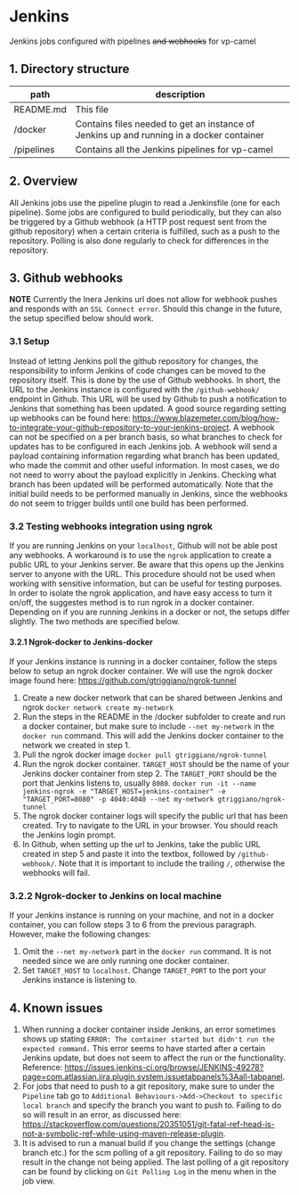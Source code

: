 # Jenkins
Jenkins jobs configured with pipelines ~~and webhooks~~ for vp-camel

## 1. Directory structure

| path  | description   |
|---|---|
| README.md | This file |
| /docker | Contains files needed to get an instance of Jenkins up and running in a docker container|
| /pipelines | Contains all the Jenkins pipelines for vp-camel |

## 2. Overview
All Jenkins jobs use the pipeline plugin to read a Jenkinsfile (one for each pipeline). Some jobs are configured to build periodically, but they can also be triggered by a Github webhook (a HTTP post request sent from the github repository) when a certain criteria is fulfilled, such as a push to the repository. Polling is also done regularly to check for differences in the repository.

## 3. Github webhooks
**NOTE** Currently the Inera Jenkins url does not allow for webhook pushes and responds with an `SSL Connect error`. Should this change in the future, the setup specified below should work.

### 3.1 Setup
Instead of letting Jenkins poll the github repository for changes, the responsibility to inform Jenkins of code changes can be moved to the repository itself. This is done by the use of Github webhooks. In short, the URL to the Jenkins instance is configured with the `/github-webhook/` endpoint in Github. This URL will be used by Github to push a notification to Jenkins that something has been updated. A good source regarding setting up webhooks can be found here: https://www.blazemeter.com/blog/how-to-integrate-your-github-repository-to-your-jenkins-project. A webhook can not be specified on a per branch basis, so what branches to check for updates has to be configured in each Jenkins job. A webhook will send a payload containing information regarding what branch has been updated, who made the commit and other useful information. In most cases, we do not need to worry about the payload explicitly in Jenkins. Checking what branch has been updated will be performed automatically. Note that the initial build needs to be performed manually in Jenkins, since the webhooks do not seem to trigger builds until one build has been performed.

### 3.2 Testing webhooks integration using ngrok
If you are running Jenkins on your `localhost`, Github will not be able post any webhooks. A workaround is to use the `ngrok` application to create a public URL to your Jenkins server. Be aware that this opens up the Jenkins server to anyone with the URL. This procedure should not be used when working with sensitive information, but can be useful for testing purposes. In order to isolate the ngrok application, and have easy access to turn it on/off, the suggestes method is to run ngrok in a docker container. Depending on if you are running Jenkins in a docker or not, the setups differ slightly. The two methods are specified below.

#### 3.2.1 Ngrok-docker to Jenkins-docker
If your Jenkins instance is running in a docker container, follow the steps below to setup an ngrok docker container.
We will use the ngrok docker image found here: https://github.com/gtriggiano/ngrok-tunnel

1. Create a new docker network that can be shared between Jenkins and ngrok
`docker network create my-network`
2. Run the steps in the README in the /docker subfolder to create and run a docker container, but make sure to include `--net my-network` in the `docker run` command. This will add the Jenkins docker container to the network we created in step 1. 
3. Pull the ngrok docker image
`docker pull gtriggiano/ngrok-tunnel`
4. Run the ngrok docker container. `TARGET_HOST` should be the name of your Jenkins docker container from step 2. The `TARGET_PORT` should be the port that Jenkins listens to, usually `8080`.
`docker run -it --name jenkins-ngrok -e "TARGET_HOST=jenkins-container" -e "TARGET_PORT=8080" -p
4040:4040 --net my-network gtriggiano/ngrok-tunnel`
5. The ngrok docker container logs will specify the public url that has been created. Try to navigate to the URL in your browser. You should reach the Jenkins login prompt.
6. In Github, when setting up the url to Jenkins, take the public URL created in step 5 and paste it into the textbox, followed by `/github-webhook/`. Note that it is important to include the trailing `/`, otherwise the webhooks will fail.

### 3.2.2 Ngrok-docker to Jenkins on local machine
If your Jenkins instance is running on your machine, and not in a docker container, you can follow steps 3 to 6 from the previous paragraph. However, make the following changes:
1. Omit the `--net my-network` part in the `docker run` command. It is not needed since we are only running one docker container. 
2. Set `TARGET_HOST` to `localhost`. Change `TARGET_PORT` to the port your Jenkins instance is listening to.

## 4. Known issues

1. When running a docker container inside Jenkins, an error sometimes shows up stating `ERROR: The container started but didn't run the expected command.` This error seems to have started after a certain Jenkins update, but does not seem to affect the run or the functionality. Reference: https://issues.jenkins-ci.org/browse/JENKINS-49278?page=com.atlassian.jira.plugin.system.issuetabpanels%3Aall-tabpanel.
2. For jobs that need to push to a git repository, make sure to under the `Pipeline` tab go to `Additional Behaviours->Add->Checkout to specific local branch` and specify the branch you want to push to. Failing to do so will result in an error, as discussed here: https://stackoverflow.com/questions/20351051/git-fatal-ref-head-is-not-a-symbolic-ref-while-using-maven-release-plugin.
3. It is advised to run a manual build if you change the settings (change branch etc.) for the scm polling of a git repository. Failing to do so may result in the change not being applied. The last polling of a git repository can be found by clicking on `Git Polling Log` in the menu when in the job view. 
